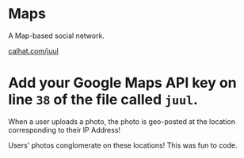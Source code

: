 # Maps
A Map-based social network.

[calhat.com/juul](http://www.calhat.com/juul)

# Add your Google Maps API key on line `38` of the file called `juul`.

When a user uploads a photo, the photo is geo-posted at the location corresponding to their IP Address!

Users' photos conglomerate on these locations! This was fun to code.
